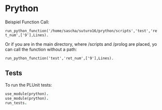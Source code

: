 # Prython

Beispiel Function Call:

`run_python_function('/home/sascha/suturo16/prython/scripts','test','ret_num',['9'],Lines).`

Or if you are in the main directory, where /scripts and /prolog are placed, yo can call the function without a path:

`run_python_function('test','ret_num',['9'],Lines).`

## Tests

To run the PLUnit tests:

```prolog
use_module(prython).
use_module(prython).
run_tests.
```